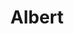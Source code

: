 ---
title: "Albert"
description: "A tech ed company"
layout: "project"
accent_color: "F0BF6C"
categories: "ui code graphics"
items:
- image: "albert-medals.png"
  caption: ''
- image: "albert-thumb.png"
  caption: 'More coming soon...'
---